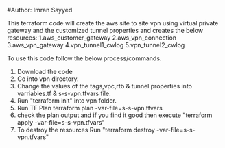 #Author: Imran Sayyed

This terraform code will create the aws site to site vpn using virtual private gateway and the customized tunnel properties and creates the below resources:
    1.aws_customer_gateway
    2.aws_vpn_connection
    3.aws_vpn_gateway
    4.vpn_tunnel1_cwlog
    5.vpn_tunnel2_cwlog

To use this code follow the below process/commands.

1. Download the code
2. Go into vpn directory.
3. Change the values of the tags,vpc,rtb & tunnel properties into varriables.tf & s-s-vpn.tfvars file.
4. Run "terraform init" into vpn folder.
5. Run TF Plan terraform plan -var-file=s-s-vpn.tfvars
6. check the plan output and if you find it good then execute "terraform apply -var-file=s-s-vpn.tfvars"
7. To destroy the resources Run "terraform destroy -var-file=s-s-vpn.tfvars"
